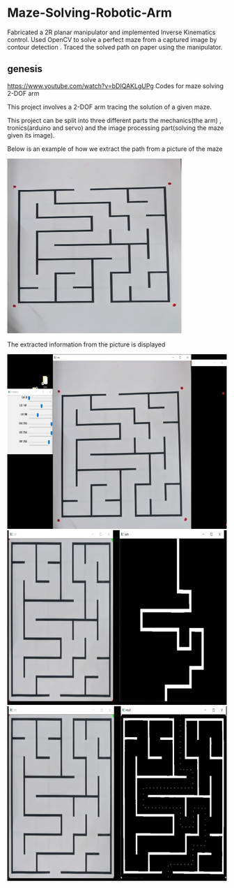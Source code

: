 # Maze-Solving-Robotic-Arm
Fabricated a 2R planar manipulator and implemented Inverse Kinematics control. Used OpenCV to solve a perfect maze from a captured image by contour detection . Traced the solved path on paper using the manipulator.

## genesis
https://www.youtube.com/watch?v=bDIQAKLgUPg
Codes for maze solving 2-DOF arm 

This project involves a 2-DOF arm tracing the solution of a given maze.

This project can be split into three different parts the mechanics(the arm) , tronics(arduino and servo) and the image processing part(solving the maze given its image).

Below is an example of how we extract the path from a picture of the maze

<img src="Images/maze.jpeg" width="400" height="400">

The extracted information from the picture is displayed

<img src="Images/solved1.png" width="800" height="400">
<img src="Images/solved2.png" width="800" height="400">
<img src="Images/solved3.png" width="800" height="400">
